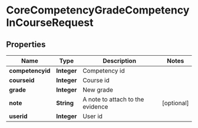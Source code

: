 

# CoreCompetencyGradeCompetencyInCourseRequest


## Properties

| Name | Type | Description | Notes |
|------------ | ------------- | ------------- | -------------|
|**competencyid** | **Integer** | Competency id |  |
|**courseid** | **Integer** | Course id |  |
|**grade** | **Integer** | New grade |  |
|**note** | **String** | A note to attach to the evidence |  [optional] |
|**userid** | **Integer** | User id |  |




